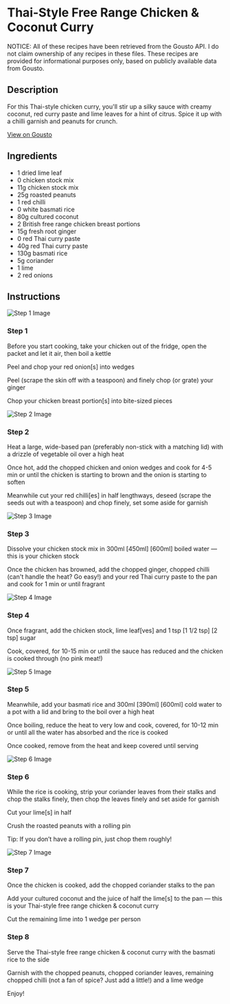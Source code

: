 # Thai-Style Free Range Chicken & Coconut Curry

NOTICE: All of these recipes have been retrieved from the Gousto API. I do not claim ownership of any recipes in these files. These recipes are provided for informational purposes only, based on publicly available data from Gousto.

## Description

For this Thai-style chicken curry, you'll stir up a silky sauce with creamy coconut, red curry paste and lime leaves for a hint of citrus. Spice it up with a chilli garnish and peanuts for crunch.

[View on Gousto](https://www.gousto.co.uk/recipes/cookbook/thai-style-free-range-chicken-coconut-curry)

## Ingredients

- 1 dried lime leaf
- 0 chicken stock mix
- 11g chicken stock mix
- 25g roasted peanuts
- 1 red chilli
- 0 white basmati rice
- 80g cultured coconut
- 2 British free range chicken breast portions
- 15g fresh root ginger
- 0 red Thai curry paste
- 40g red Thai curry paste
- 130g basmati rice
- 5g coriander
- 1 lime
- 2 red onions

## Instructions

![Step 1 Image](https://production-media.gousto.co.uk/cms/recipe-step-image/Step-1-copy-1703174638586-x200.jpg)

### Step 1

Before you start cooking, take your chicken out of the fridge, open the packet and let it air, then boil a kettle

Peel and chop your red onion[s] into wedges

Peel (scrape the skin off with a teaspoon) and finely chop (or grate) your ginger

Chop your chicken breast portion[s] into bite-sized pieces

![Step 2 Image](https://production-media.gousto.co.uk/cms/recipe-step-image/Step-2-copy-1703174643553-x200.jpg)

### Step 2

Heat a large, wide-based pan (preferably non-stick with a matching lid) with a drizzle of vegetable oil over a high heat

Once hot, add the chopped chicken and onion wedges and cook for 4-5 min or until the chicken is starting to brown and the onion is starting to soften

Meanwhile cut your red chilli[es] in half lengthways, deseed (scrape the seeds out with a teaspoon) and chop finely, set some aside for garnish

![Step 3 Image](https://production-media.gousto.co.uk/cms/recipe-step-image/Step-3-copy-1703174647990-x200.jpg)

### Step 3

Dissolve your chicken stock mix in 300ml <span class="text-purple">[450ml]</span> <span class="text-danger">[600ml] </span>boiled water — this is your chicken stock

Once the chicken has browned, add the chopped ginger, chopped chilli (can't handle the heat? Go easy!) and your red Thai curry paste to the pan and cook for 1 min or until fragrant

![Step 4 Image](https://production-media.gousto.co.uk/cms/recipe-step-image/Step-4-copy-1703174652910-x200.jpg)

### Step 4

Once fragrant, add the chicken stock, lime leaf[ves] and 1 tsp <span class="text-purple">[1 1/2 tsp]</span> <span class="text-danger">[2 tsp] </span>sugar

Cook, covered, for 10-15 min or until the sauce has reduced and the chicken is cooked through (no pink meat!)

![Step 5 Image](https://production-media.gousto.co.uk/cms/recipe-step-image/Step-5-copy-1703174657494-x200.jpg)

### Step 5

Meanwhile, add your basmati rice and 300ml <span class="text-purple">[390ml]</span> <span class="text-danger">[600ml]</span> cold water to a pot with a lid and bring to the boil over a high heat

Once boiling, reduce the heat to very low and cook, covered, for 10-12 min or until all the water has absorbed and the rice is cooked

Once cooked, remove from the heat and keep covered until serving

![Step 6 Image](https://production-media.gousto.co.uk/cms/recipe-step-image/Step-6-copy-1703174661950-x200.jpg)

### Step 6

While the rice is cooking, strip your coriander leaves from their stalks and chop the stalks finely, then chop the leaves finely and set aside for garnish

Cut your lime[s] in half

Crush the roasted peanuts with a rolling pin

Tip: If you don’t have a rolling pin, just chop them roughly!

![Step 7 Image](https://production-media.gousto.co.uk/cms/recipe-step-image/Step-7-copy-1703174667720-x200.jpg)

### Step 7

Once the chicken is cooked, add the chopped coriander stalks to the pan

Add your cultured coconut and the juice of half the lime[s] to the pan — this is your Thai-style free range chicken & coconut curry

Cut the remaining lime into 1 wedge per person

### Step 8

Serve the Thai-style free range chicken & coconut curry with the basmati rice to the side

Garnish with the chopped peanuts, chopped coriander leaves, remaining chopped chilli (not a fan of spice? Just add a little!) and a lime wedge

Enjoy!

